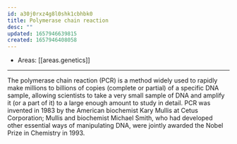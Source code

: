 ```yaml
---
id: a30j0rxz4g8l0shk1cbhbk0
title: Polymerase chain reaction
desc: ""
updated: 1657946639815
created: 1657946408058
---
```


- Areas: [[areas.genetics]]

---

The polymerase chain reaction (PCR) is a method widely used to rapidly make millions to billions of copies (complete or partial) of a specific DNA sample, allowing scientists to take a very small sample of DNA and amplify it (or a part of it) to a large enough amount to study in detail. PCR was invented in 1983 by the American biochemist Kary Mullis at Cetus Corporation; Mullis and biochemist Michael Smith, who had developed other essential ways of manipulating DNA, were jointly awarded the Nobel Prize in Chemistry in 1993.
